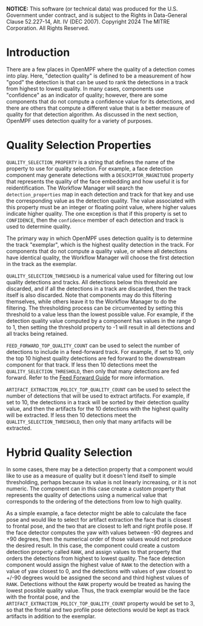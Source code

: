 **NOTICE:** This software (or technical data) was produced for the U.S. Government under contract, and is subject to the
Rights in Data-General Clause 52.227-14, Alt. IV (DEC 2007). Copyright 2024 The MITRE Corporation. All Rights Reserved.

# Introduction

There are a few places in OpenMPF where the quality of a detection comes into play. Here, "detection quality" is defined
to be a measurement of how "good" the detection is that can be used to rank the detections in a track from highest to
lowest quality. In many cases, components use "confidence" as an indicator of quality; however, there are some
components that do not compute a confidence value for its detections, and there are others that compute a different
value that is a better measure of quality for that detection algorithm. As discussed in the next section, OpenMPF uses
detection quality for a variety of purposes.


# Quality Selection Properties

`QUALITY_SELECTION_PROPERTY` is a string that defines the name of the property to use for quality selection. For
example, a face detection component may generate detections with a `DESCRIPTOR_MAGNITUDE` property that represents the
quality of the face embedding and how useful it is for reidentification. The Workflow Manager will search the
`detection_properties` map in each detection and track for that key and use the corresponding value as the detection
quality. The value associated with this property must be an integer or floating point value, where higher values
indicate higher quality. The one exception is that if this property is set to `CONFIDENCE`, then the `confidence` member
of each detection and track is used to determine quality.

The primary way in which OpenMPF uses detection quality is to determine the track "exemplar", which is the highest
quality detection in the track. For components that do not compute a quality value, or where all detections have
identical quality, the Workflow Manager will choose the first detection in the track as the exemplar.

`QUALITY_SELECTION_THRESHOLD` is a numerical value used for filtering out low quality detections and tracks. All
detections below this threshold are discarded, and if all the detections in a track are discarded, then the track itself
is also discarded. Note that components may do this filtering themselves, while others leave it to the Workflow Manager
to do the filtering. The thresholding process can be circumvented by setting this threshold to a value less than the
lowest possible value. For example, if the detection quality value computed by a component has values in the range 0 to
1, then setting the threshold property to -1 will result in all detections and all tracks being retained.

`FEED_FORWARD_TOP_QUALITY_COUNT` can be used to select the number of detections to include in a feed-forward track. For
example, if set to 10, only the top 10 highest quality detections are fed forward to the downstream component for that
track. If less then 10 detections meet the `QUALITY_SELECTION_THRESHOLD`, then only that many detections are fed
forward. Refer to the [Feed Forward Guide](Feed-Forward-Guide/index.html) for more information.

`ARTIFACT_EXTRACTION_POLICY_TOP_QUALITY_COUNT` can be used to select the number of detections that will be used to
extract artifacts. For example, if set to 10, the detections in a track will be sorted by their detection quality value,
and then the artifacts for the 10 detections with the highest quality will be extracted. If less then 10 detections meet
the `QUALITY_SELECTION_THRESHOLD`, then only that many artifacts will be extracted.


# Hybrid Quality Selection

In some cases, there may be a detection property that a component would like to use as a measure of quality but it
doesn't lend itself to simple thresholding, perhaps because its value is not linearly increasing, or it is not numeric. The
component can in this case create a custom property that represents the quality of detections using a numerical value that
corresponds to the ordering of the detections from low to high quality.

As a simple example, a face detector might be able to calculate the face pose and would like to select for artifact
extraction the face that is closest to frontal pose, and the two that are closest to left and right profile pose. If the face
detector computes the yaw with values between -90 degrees and +90 degrees, then the numerical order of those values would
not produce the desired result. In this case, the component could create a custom detection property called `RANK`, and
assign values to that property that orders the detections from highest to lowest quality. The face detection component would
assign the highest value of `RANK` to the detection with a value of yaw closest to 0, and the detections with values of yaw
closest to +/-90 degrees would be assigned the second and third highest values of `RANK`. Detections without the `RANK`
property would be treated as having the lowest possible quality value. Thus, the track exemplar would be the face with the
frontal pose, and the `ARTIFACT_EXTRACTION_POLICY_TOP_QUALITY_COUNT` property would be set to 3, so that the frontal and
two profile pose detections would be kept as track artifacts in addition to the exemplar.


